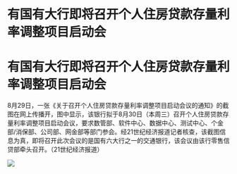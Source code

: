 # 有国有大行即将召开个人住房贷款存量利率调整项目启动会

# 有国有大行即将召开个人住房贷款存量利率调整项目启动会

8月29日，一张《关于召开个人住房贷款存量利率调整项目启动会议的通知》的截图在网上传播开，图中显示，该银行拟于8月30日（本周三）召开个人住房贷款存量利率调整项目启动会议，要求数管部、软件中心、数据中心、测试中心、个金部/消保部、公司部、网金部等部门参会。经21世纪经济报道记者核查，该截图信息为真，即将召开此次会议的是国有六大行之一的交通银行，该会议由该行零售信贷部牵头召开。（21世纪经济报道）

![](https://inews.gtimg.com/news_bt/OmZbY5YmvnPjc9cnEGgbTOcRSrvS9lxH49Zru4Zw0X73UAA/1000)

